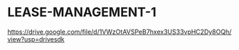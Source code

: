 # LEASE-MANAGEMENT-1
https://drive.google.com/file/d/1VWzOtAVSPeB7hxex3US33vpHC2Dy8OQh/view?usp=drivesdk
